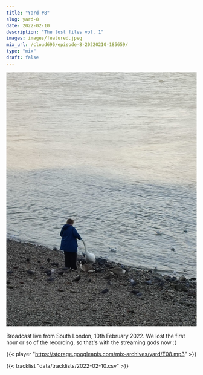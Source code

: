 ```yaml
---
title: "Yard #8"
slug: yard-8
date: 2022-02-10
description: "The lost files vol. 1"
images: images/featured.jpeg
mix_url: /cloud696/episode-8-20220210-185659/
type: "mix"
draft: false
---
```


![artwork](images/featured.jpeg)

Broadcast live from South London, 10th February 2022. We lost the first hour or so of the recording, so that's with the streaming gods now :(

{{< player "https://storage.googleapis.com/mix-archives/yard/E08.mp3" >}}


{{< tracklist "data/tracklists/2022-02-10.csv" >}}
